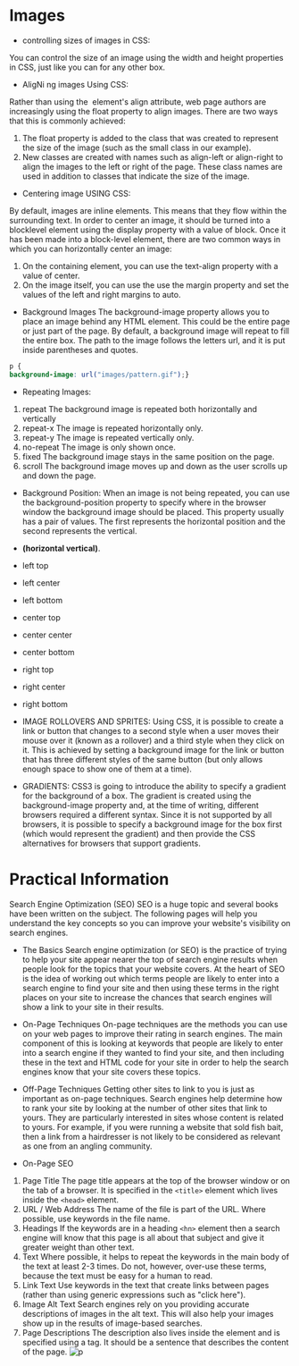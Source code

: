 # Images

+ controlling sizes of images in CSS:

You can control the size of an
image using the width and
height properties in CSS, just
like you can for any other box.

+ AligNi ng images Using CSS:

Rather than using the <img>
element's align attribute, web
page authors are increasingly
using the float property to align
images. There are two ways that
this is commonly achieved:
1. The float property is added
to the class that was created to
represent the size of the image
(such as the small class in our
example).
2. New classes are created with
names such as align-left or
align-right to align the images
to the left or right of the page.
These class names are used in
addition to classes that indicate
the size of the image.

+ Centering image USING CSS:

By default, images are inline
elements. This means that they
flow within the surrounding text.
In order to center an image, it
should be turned into a blocklevel
element using the display
property with a value of block.
Once it has been made into a
block-level element, there are
two common ways in which you
can horizontally center an image:
1. On the containing element,
you can use the text-align
property with a value of center.
2. On the image itself, you can
use the use the margin property
and set the values of the left and
right margins to auto.

+ Background Images
The background-image
property allows you to place
an image behind any HTML
element. This could be the entire
page or just part of the page. By
default, a background image will
repeat to fill the entire box.
The path to the image follows
the letters url, and it is put
inside parentheses and quotes.
```css
p {
background-image: url("images/pattern.gif");}
```
+ Repeating Images:
1. repeat
The background image is
repeated both horizontally and
vertically
2. repeat-x
The image is repeated
horizontally only.
3. repeat-y
The image is repeated vertically
only.
4. no-repeat
The image is only shown once.
5. fixed
The background image stays in
the same position on the page.
6. scroll
The background image moves
up and down as the user scrolls
up and down the page.

+ Background Position:
When an image is not being
repeated, you can use the
background-position
property to specify where in the
browser window the background
image should be placed.
This property usually has a pair
of values. The first represents
the horizontal position and the
second represents the vertical.
+ **(horizontal vertical)**.
+ left top
+ left center
+ left bottom
+ center top
+ center center
+ center bottom
+ right top
+ right center
+ right bottom

+ IMAGE ROLLOVERS AND SPRITES:
Using CSS, it is possible to create
a link or button that changes to a
second style when a user moves
their mouse over it (known as a
rollover) and a third style when
they click on it.
This is achieved by setting a
background image for the link or
button that has three different
styles of the same button (but
only allows enough space to
show one of them at a time).

+ GRADIENTS:
CSS3 is going to introduce the
ability to specify a gradient for
the background of a box. The
gradient is created using the
background-image property
and, at the time of writing,
different browsers required a
different syntax.
Since it is not supported by all
browsers, it is possible to specify
a background image for the box
first (which would represent the
gradient) and then provide the
CSS alternatives for browsers
that support gradients.


# Practical Information
Search Engine Optimization (SEO)
SEO is a huge topic and several books have been written on the subject.
The following pages will help you understand the key concepts so you can
improve your website's visibility on search engines.
+ The Basics
Search engine optimization (or
SEO) is the practice of trying
to help your site appear nearer
the top of search engine results
when people look for the topics
that your website covers.
At the heart of SEO is the idea of
working out which terms people
are likely to enter into a search
engine to find your site and then
using these terms in the right
places on your site to increase
the chances that search engines
will show a link to your site in
their results.

+ On-Page Techniques
On-page techniques are the
methods you can use on your
web pages to improve their
rating in search engines.
The main component of this is
looking at keywords that people
are likely to enter into a search
engine if they wanted to find
your site, and then including
these in the text and HTML code
for your site in order to help the
search engines know that your
site covers these topics.
+ Off-Page Techniques
Getting other sites to link to you
is just as important as on-page
techniques. Search engines help
determine how to rank your
site by looking at the number of
other sites that link to yours.
They are particularly interested
in sites whose content is related
to yours. For example, if you
were running a website that
sold fish bait, then a link from
a hairdresser is not likely to be
considered as relevant as one
from an angling community.

+ On-Page SEO

1. Page Title
The page title appears at the top
of the browser window or on the
tab of a browser. It is specified in
the `<title>` element which lives
inside the `<head>` element.
2. URL / Web Address
The name of the file is part of
the URL. Where possible, use
keywords in the file name.
3. Headings
If the keywords are in a heading
`<hn>` element then a search
engine will know that this page is
all about that subject and give it
greater weight than other text.
4. Text
Where possible, it helps to
repeat the keywords in the main
body of the text at least 2-3
times. Do not, however, over-use
these terms, because the text
must be easy for a human to
read.
5. Link Text
Use keywords in the text that
create links between pages
(rather than using generic
expressions such as "click here").
6. Image Alt Text
Search engines rely on you
providing accurate descriptions
of images in the alt text. This
will also help your images show
up in the results of image-based
searches.
7. Page Descriptions
The description also lives inside
the <head> element and is
specified using a <meta> tag.
It should be a sentence that
describes the content of the
page.
![p](https://raddinteractive.com/wp-content/uploads/2020/07/Content-Optimization-e1595864063599.png)















